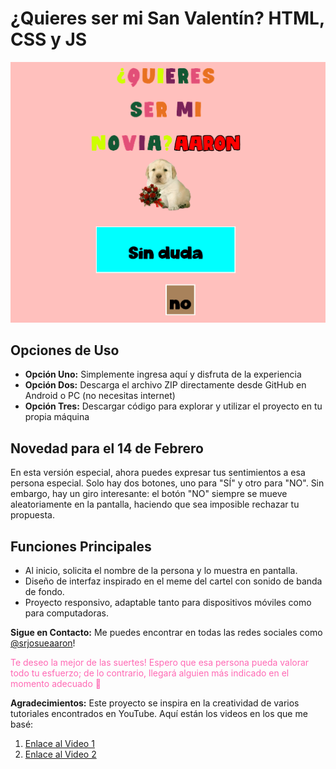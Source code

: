 # ¿Quieres ser mi San Valentín? HTML, CSS y JS

![Captura de Pantalla](preview.PNG)

## Opciones de Uso
- **Opción Uno:** Simplemente ingresa aquí y disfruta de la experiencia
- **Opción Dos:** Descarga el archivo ZIP directamente desde GitHub en Android o PC (no necesitas internet)
- **Opción Tres:** Descargar código para explorar y utilizar el proyecto en tu propia máquina

## Novedad para el 14 de Febrero
En esta versión especial, ahora puedes expresar tus sentimientos a esa persona especial. Solo hay dos botones, uno para "SÍ" y otro para "NO". Sin embargo, hay un giro interesante: el botón "NO" siempre se mueve aleatoriamente en la pantalla, haciendo que sea imposible rechazar tu propuesta.

## Funciones Principales
- Al inicio, solicita el nombre de la persona y lo muestra en pantalla.
- Diseño de interfaz inspirado en el meme del cartel con sonido de banda de fondo.
- Proyecto responsivo, adaptable tanto para dispositivos móviles como para computadoras.

**Sigue en Contacto:**
Me puedes encontrar en todas las redes sociales como [@srjosueaaron](URL_SOCIAL_MEDIA)!

<font color="#ff69b4">Te deseo la mejor de las suertes! Espero que esa persona pueda valorar todo tu esfuerzo; de lo contrario, llegará alguien más indicado en el momento adecuado 💖</font>

**Agradecimientos:**
Este proyecto se inspira en la creatividad de varios tutoriales encontrados en YouTube. Aquí están los videos en los que me basé:
1. [Enlace al Video 1](URL_DEL_VIDEO_1)
2. [Enlace al Video 2](URL_DEL_VIDEO_2)